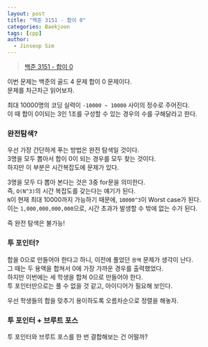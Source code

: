```yaml
---
layout: post
title: "백준 3151 - 합이 0"
categories: Baekjoon
tags: [cpp]
author:
  - Jinseop Sim
---
```

> [백준 3151 - 합이 0](https://www.acmicpc.net/problem/3151)

이번 문제는 백준의 골드 4 문제 합이 0 문제이다.  
문제를 차근차근 읽어보자.  

최대 10000명의 코딩 실력이 ```-10000 ~ 10000``` 사이의 정수로 주어진다.  
이 때 합이 0이되는 3인 1조를 구성할 수 있는 경우의 수를 구해달라고 한다.  

### 완전탐색?
우선 가장 간단하게 푸는 방법은 완전 탐색일 것이다.  
3명을 모두 뽑아서 합이 0이 되는 경우를 모두 찾는 것이다.  
하지만 이 부분은 시간복잡도에 문제가 있다.  

3명을 모두 다 뽑아 본다는 것은 3중 for문을 의미한다.  
즉, ```O(N^3)```의 시간 복잡도를 갖는다는 얘기가 된다.  
```N```이 현재 최대 10000까지 가능하기 때문에, ```10000^3```이 Worst case가 된다.  
이는 ```1,000,000,000,000```으로, 시간 초과가 발생할 수 밖에 없는 수가 된다.  

즉 완전 탐색은 불가능!  

### 투 포인터?
합을 0으로 만들어야 한다고 하니, 이전에 풀었던 ```용액``` 문제가 생각이 난다.  
그 때는 두 용액을 합쳐서 0에 가장 가까운 경우를 출력했었다.  
하지만 이번에는 세 학생을 합쳐 0으로 만들어야 한다.  
투 포인터만으로는 풀 수 없을 것 같고, 아이디어가 필요해 보인다.  

우선 학생들의 합을 맞추기 용이하도록 오름차순으로 정렬을 해놓자.  

### 투 포인터 + 브루트 포스
투 포인터와 브루트 포스를 한 번 결합해보는 건 어떨까?  
